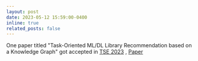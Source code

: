 ```yaml
---
layout: post
date: 2023-05-12 15:59:00-0400
inline: true
related_posts: false
---
```


One paper titled "Task-Oriented ML/DL Library Recommendation based on a Knowledge
Graph" got accepted in
[TSE 2023](https://www.computer.org/csdl/journal/ts/2023/08/10149441/1NWyq4t6GQw)
, [Paper](assets/pdf/TSE2023-AITaskKG.pdf)
